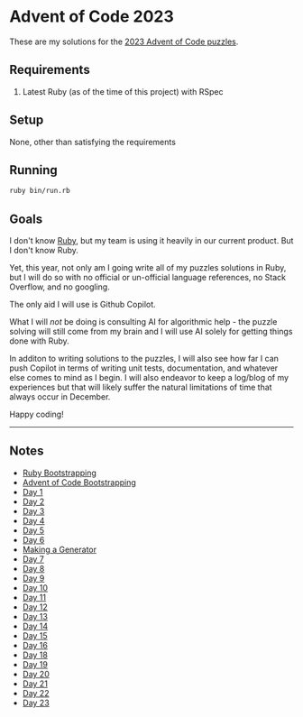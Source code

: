 # Advent of Code 2023

These are my solutions for the [2023 Advent of Code puzzles](https://adventofcode.com/2023).

## Requirements

 1. Latest Ruby (as of the time of this project) with RSpec

## Setup

None, other than satisfying the requirements

## Running

```bash
ruby bin/run.rb
```

## Goals

I don't know [Ruby](https://www.ruby-lang.org/en/), but my team is using it heavily in our current product. But
I don't know Ruby.

Yet, this year, not only am I going write all of my puzzles solutions in Ruby, but I will do so with no official
or un-official language references, no Stack Overflow, and no googling.

The only aid I will use is Github Copilot.

What I will _not_ be doing is consulting AI for algorithmic help - the puzzle solving will still come from my
brain and I will use AI solely for getting things done with Ruby.

In additon to writing solutions to the puzzles, I will also see how far I can push Copilot in terms of writing
unit tests, documentation, and whatever else comes to mind as I begin. I will also endeavor to keep a log/blog
of my experiences but that will likely suffer the natural limitations of time that always occur in December.

Happy coding!

---
## Notes

- [Ruby Bootstrapping](./notes/bootstrapping_ruby.md)
- [Advent of Code Bootstrapping](./notes/bootstrapping_aoc.md)
- [Day 1](./notes/day1.md)
- [Day 2](./notes/day2.md)
- [Day 3](./notes/day3.md)
- [Day 4](./notes/day4.md)
- [Day 5](./notes/day5.md)
- [Day 6](./notes/day6.md)
- [Making a Generator](./notes/making_a_generator.md)
- [Day 7](./notes/day7.md)
- [Day 8](./notes/day8.md)
- [Day 9](./notes/day9.md)
- [Day 10](./notes/day10.md)
- [Day 11](./notes/day11.md)
- [Day 12](./notes/day12.md)
- [Day 13](./notes/day13.md)
- [Day 14](./notes/day14.md)
- [Day 15](./notes/day15.md)
- [Day 16](./notes/day16.md)
- [Day 18](./notes/day18.md)
- [Day 19](./notes/day19.md)
- [Day 20](./notes/day20.md)
- [Day 21](./notes/day21.md)
- [Day 22](./notes/day22.md)
- [Day 23](./notes/day23.md)
